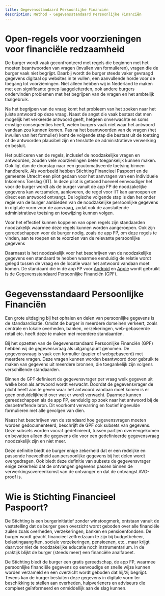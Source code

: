 ```yaml
---
title: Gegevensstandaard Persoonlijke Financiën
description: Method - Gegevensstandaard Persoonlijke Financiën
---
```


# Open-regels voor voorzieningen voor financiële redzaamheid

De burger wordt vaak geconfronteerd met regels die beginnen met het moeten beantwoorden van vragen (invullen van formulieren), vragen die de burger vaak niet begrijpt. Daarbij wordt de burger steeds vaker gevraagd gegevens digitaal op websites in te vullen, een aanvullende horde voor de toegang tot voorzieningen. Niet alleen hebben wij in Nederland te maken met een significante groep laaggeletterden, ook andere burgers ondervinden problemen met het begrijpen van de vragen en het ambtelijk taalgebruik.

Na het begrijpen van de vraag komt het probleem van het zoeken naar het juiste antwoord op deze vraag. Naast de angst die vaak bestaat dat men mogelijk het verkeerde antwoord geeft, hetgeen onverwachte en soms ernstige consequenties heeft, weten burgers vaak niet waar het antwoord vandaan zou kunnen komen. Pas na het beantwoorden van de vragen (het invullen van het formulier) komt de volgende stap die bestaat uit de toetsing of de antwoorden plausibel zijn en tenslotte de administratieve verwerking en besluit.

Het publiceren van de regels, inclusief de noodzakelijke vragen en antwoorden, zouden vele voorzieningen beter toegankelijk kunnen maken. Ook ligt dan de doorstap naar een geautomatiseerde toetsing binnen handbereik. Als voorbeeld hebben Stichting Financieel Paspoort en de gemeente Utrecht een pilot gedaan voor het aanvragen van een Individuele Inkomens Toeslag (IIT). In deze pilot is getoond hoeveel eenvoudiger het voor de burger wordt als de burger vanuit de app FP de noodzakelijke gegevens kan verzamelen, aanleveren, de regel voor IIT kan aanroepen en direct een antwoord ontvangt. De logische volgende stap is dan het onder regie van de burger aanbieden van de noodzakelijke persoonlijke gegevens in digitale vorm voor de aanvraag, zodat ook de aansluitende administratieve toetsing en toewijzing kunnen volgen.

Voor het effectief kunnen koppelen van open regels zijn standaarden noodzakelijk waarmee deze regels kunnen worden aangeroepen. Ook zijn gereedschappen voor de burger nodig, zoals de app FP, om deze regels te vinden, aan te roepen en te voorzien van de relevante persoonlijke gegevens

Daarnaast is het noodzakelijk voor het beschrijven van de noodzakelijke gegevens een standaard te hebben waarmee eenduidig de relatie wordt gelegd tussen de vraag en de locatie waar het antwoord vandaan moet komen. De standaard die in de app FP voor [Android](https://play.google.com/store/apps/details?id=nl.financieelpasspoort.mobile.app00003&hl=nl&gl=US&pli=1) en [Apple](https://apps.apple.com/nl/app/financieel-paspoort/id1383887961) wordt gebruikt is de Gegevensstandaard Persoonlijke Financiën (GPF).

# Gegevensstandaard Persoonlijke Financiën

Een grote uitdaging bij het ophalen en delen van persoonlijke gegevens is de standaardisatie. Omdat de burger in meerdere domeinen verkeert, zoals centrale en lokale overheden, banken, verzekeringen, web-gebaseerde retail etc. heeft deze te maken met meerdere standaarden.

Bij het opzetten van de Gegevensstandaard Persoonlijke Financiën (GPF) hebben wij de gegevensvraag als uitgangspunt genomen. De gegevensvraag is vaak een formulier (papier of webgebaseerd) met meerdere vragen. Deze vragen kunnen worden beantwoord door gebruik te maken van gegevens uit meerdere bronnen, die toegankelijk zijn volgens verschillende standaarden.

Binnen de GPF definieert de gegevensvrager per vraag welk gegeven uit welke bron als antwoord wordt verwacht. Doordat de gegevensvrager de plicht heeft aan te geven waar het antwoord vandaan moet komen is er geen onduidelijkheid over wat er wordt verwacht. Daarmee kunnen gereedschappen als de app FP, eenduidig op zoek naar het antwoord bij de desbetreffende bron. Dit voorkomt verwarring en foutief ingevulde formulieren met alle gevolgen van dien.

Naast het beschrijven van de standaard hoe gegevensvragen moeten worden gedocumenteerd, beschrijft de GPF ook subsets van gegevens. Deze subsets worden vooraf gedefinieerd, tussen partijen overeengekomen en bevatten alleen die gegevens die voor een gedefinieerde gegevensvraag noodzakelijk zijn en niet meer.

Deze definitie biedt de burger enige zekerheid dat er een redelijke en passende hoeveelheid aan persoonlijke gegevens bij het delen wordt overgedragen. Ook biedt deze definitie van subsets de gegevensvrager enige zekerheid dat de ontvangen gegevens passen binnen de verwerkingsovereenkomst van de ontvanger en dat de ontvangst AVG-proof is.

# Wie is Stichting Financieel Paspoort?

De Stichting is een burgerinitiatief zonder winstoogmerk, ontstaan vanuit de vaststelling dat de burger geen overzicht wordt geboden over alle financiële zuilen zoals overheden, verzekeringen, banken en pensioenfondsen. De burger wordt geacht financieel zelfredzaam te zijn bij budgetbeheer, belastingaangiften, sociale verzekeringen, pensioenen, etc., maar krijgt daarvoor niet de noodzakelijke educatie noch instrumentarium. In de praktijk blijkt de burger (steeds meer) een financiële analfabeet.

De Stichting biedt de burger een gratis gereedschap, de app FP, waarmee persoonlijke financiële gegevens op eenvoudige en snelle wijze kunnen worden verzameld en een overzicht wordt geboden dat hij/zij begrijpt. Tevens kan de burger besluiten deze gegevens in digitale vorm ter beschikking te stellen aan overheden, hulpverleners en adviseurs die compleet geïnformeerd en onmiddellijk aan de slag kunnen.